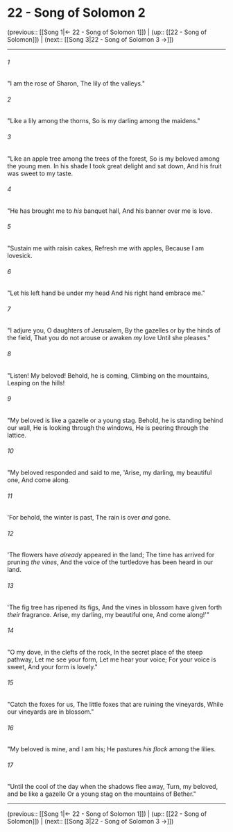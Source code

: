 # 22 - Song of Solomon 2

(previous:: [[Song 1|← 22 - Song of Solomon 1]]) | (up:: [[22 - Song of Solomon]]) | (next:: [[Song 3|22 - Song of Solomon 3 →]])

***


###### 1 
"I am the rose of Sharon, The lily of the valleys." 

###### 2 
"Like a lily among the thorns, So is my darling among the maidens." 

###### 3 
"Like an apple tree among the trees of the forest, So is my beloved among the young men. In his shade I took great delight and sat down, And his fruit was sweet to my taste. 

###### 4 
"He has brought me to _his_ banquet hall, And his banner over me is love. 

###### 5 
"Sustain me with raisin cakes, Refresh me with apples, Because I am lovesick. 

###### 6 
"Let his left hand be under my head And his right hand embrace me." 

###### 7 
"I adjure you, O daughters of Jerusalem, By the gazelles or by the hinds of the field, That you do not arouse or awaken _my_ love Until she pleases." 

###### 8 
"Listen! My beloved! Behold, he is coming, Climbing on the mountains, Leaping on the hills! 

###### 9 
"My beloved is like a gazelle or a young stag. Behold, he is standing behind our wall, He is looking through the windows, He is peering through the lattice. 

###### 10 
"My beloved responded and said to me, 'Arise, my darling, my beautiful one, And come along. 

###### 11 
'For behold, the winter is past, The rain is over _and_ gone. 

###### 12 
'The flowers have _already_ appeared in the land; The time has arrived for pruning _the vines_, And the voice of the turtledove has been heard in our land. 

###### 13 
'The fig tree has ripened its figs, And the vines in blossom have given forth _their_ fragrance. Arise, my darling, my beautiful one, And come along!'" 

###### 14 
"O my dove, in the clefts of the rock, In the secret place of the steep pathway, Let me see your form, Let me hear your voice; For your voice is sweet, And your form is lovely." 

###### 15 
"Catch the foxes for us, The little foxes that are ruining the vineyards, While our vineyards are in blossom." 

###### 16 
"My beloved is mine, and I am his; He pastures _his flock_ among the lilies. 

###### 17 
"Until the cool of the day when the shadows flee away, Turn, my beloved, and be like a gazelle Or a young stag on the mountains of Bether."

***

(previous:: [[Song 1|← 22 - Song of Solomon 1]]) | (up:: [[22 - Song of Solomon]]) | (next:: [[Song 3|22 - Song of Solomon 3 →]])
